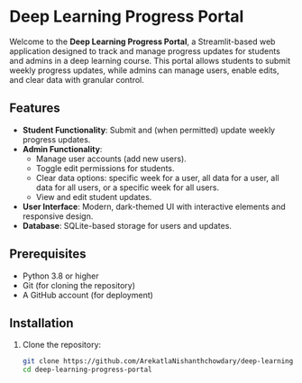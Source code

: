 # Deep Learning Progress Portal

Welcome to the **Deep Learning Progress Portal**, a Streamlit-based web application designed to track and manage progress updates for students and admins in a deep learning course. This portal allows students to submit weekly progress updates, while admins can manage users, enable edits, and clear data with granular control.

## Features
- **Student Functionality**: Submit and (when permitted) update weekly progress updates.
- **Admin Functionality**: 
  - Manage user accounts (add new users).
  - Toggle edit permissions for students.
  - Clear data options: specific week for a user, all data for a user, all data for all users, or a specific week for all users.
  - View and edit student updates.
- **User Interface**: Modern, dark-themed UI with interactive elements and responsive design.
- **Database**: SQLite-based storage for users and updates.

## Prerequisites
- Python 3.8 or higher
- Git (for cloning the repository)
- A GitHub account (for deployment)

## Installation
1. Clone the repository:
   ```bash
   git clone https://github.com/ArekatlaNishanthchowdary/deep-learning-progress-portal.git
   cd deep-learning-progress-portal